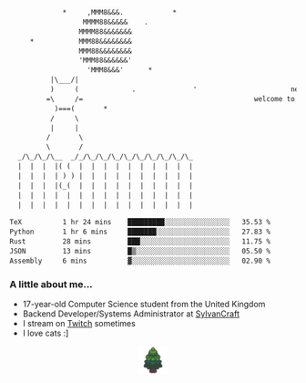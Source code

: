 ```txt
             *     ,MMM8&&&.            *
                  MMMM88&&&&&    .
                 MMMM88&&&&&&&
     *           MMM88&&&&&&&&
                 MMM88&&&&&&&&
                 'MMM88&&&&&&'
                   'MMM8&&&'      *
          |\___/|
          )     (             .              '                       newty.dev
         =\     /=                                          welcome to my github page (:
           )===(       *
          /     \
          |     |
         /       \
         \       /
  _/\_/\_/\__  _/_/\_/\_/\_/\_/\_/\_/\_/\_/\_
  |  |  |  |( (  |  |  |  |  |  |  |  |  |  |
  |  |  |  | ) ) |  |  |  |  |  |  |  |  |  |
  |  |  |  |(_(  |  |  |  |  |  |  |  |  |  |
  |  |  |  |  |  |  |  |  |  |  |  |  |  |  |
  |  |  |  |  |  |  |  |  |  |  |  |  |  |  |
```

<!--START_SECTION:waka-->

```txt
TeX          1 hr 24 mins    █████████░░░░░░░░░░░░░░░░   35.53 %
Python       1 hr 6 mins     ███████░░░░░░░░░░░░░░░░░░   27.83 %
Rust         28 mins         ███░░░░░░░░░░░░░░░░░░░░░░   11.75 %
JSON         13 mins         █▒░░░░░░░░░░░░░░░░░░░░░░░   05.50 %
Assembly     6 mins          ▓░░░░░░░░░░░░░░░░░░░░░░░░   02.90 %
```

<!--END_SECTION:waka-->

### A little about me...

- 17-year-old Computer Science student from the United Kingdom
- Backend Developer/Systems Administrator at [SylvanCraft](https://sylvancraft.net/)
- I stream on [Twitch](https://twitch.tv/newtykin) sometimes
- I love cats :]


<div align="center">
    <a href="https://github.com/SylvanCraft"><img src="img/sylvancraft.png" height="50"></a>
</div>
